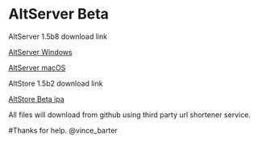 # AltServer Beta

AltServer 1.5b8 download link

[AltServer Windows](https://smarturl.it/altserverbetawindows)

[AltServer macOS](https://smarturl.it/altserverbetamacOS)

AltStore 1.5b2 download link

[AltStore Beta ipa](https://smarturl.it/AltStoreBetaipa)

All files will download from github using third party url shortener service.


#Thanks for help. @vince_barter
